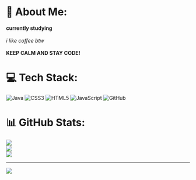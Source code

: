 # 💫 About Me:
<b>currently studying</b><br><br><em>i like coffee btw</em><br><br><b>KEEP CALM AND STAY CODE!</b>


# 💻 Tech Stack:
![Java](https://img.shields.io/badge/java-%23ED8B00.svg?style=for-the-badge&logo=openjdk&logoColor=white) ![CSS3](https://img.shields.io/badge/css3-%231572B6.svg?style=for-the-badge&logo=css3&logoColor=white) ![HTML5](https://img.shields.io/badge/html5-%23E34F26.svg?style=for-the-badge&logo=html5&logoColor=white) ![JavaScript](https://img.shields.io/badge/javascript-%23323330.svg?style=for-the-badge&logo=javascript&logoColor=%23F7DF1E) ![GitHub](https://img.shields.io/badge/github-%23121011.svg?style=for-the-badge&logo=github&logoColor=white)
# 📊 GitHub Stats:
![](https://github-readme-stats.vercel.app/api?username=razorx411&theme=dark&hide_border=false&include_all_commits=false&count_private=false)<br/>
![](https://github-readme-streak-stats.herokuapp.com/?user=razorx411&theme=dark&hide_border=false)<br/>
![](https://github-readme-stats.vercel.app/api/top-langs/?username=razorx411&theme=dark&hide_border=false&include_all_commits=false&count_private=false&layout=compact)

---
[![](https://visitcount.itsvg.in/api?id=razorx411&icon=0&color=0)](https://visitcount.itsvg.in)


